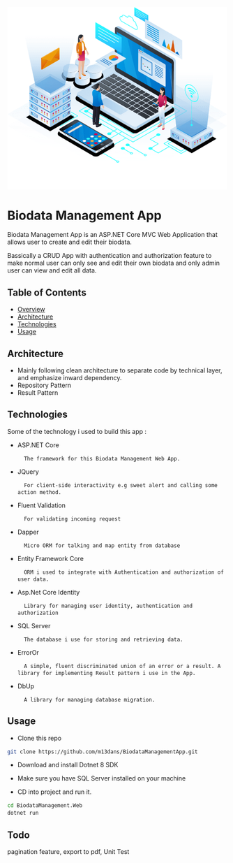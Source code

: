 <img src="./src/BiodataManagement.Web/wwwroot/images/hero-img.png" alt="Banner Image for Biodata Management App" width="1000">

# Biodata Management App

Biodata Management App is an ASP.NET Core MVC Web Application that allows user to create and edit their biodata.

Bassically a CRUD App with authentication and authorization feature to make normal user can only see and edit their own biodata and only admin user can view and edit all data.

## Table of Contents

- [Overview](#Biodata-Management-App)
- [Architecture](#Architecture)
- [Technologies](#Technologies)
- [Usage](#Usage)

## Architecture

- Mainly following clean architecture to separate code by technical layer, and emphasize inward dependency.
- Repository Pattern
- Result Pattern

## Technologies

Some of the technology i used to build this app :

- ASP.NET Core

        The framework for this Biodata Management Web App.

- JQuery

        For client-side interactivity e.g sweet alert and calling some action method.

- Fluent Validation

        For validating incoming request

- Dapper

        Micro ORM for talking and map entity from database

- Entity Framework Core

        ORM i used to integrate with Authentication and authorization of user data.

- Asp.Net Core Identity

        Library for managing user identity, authentication and authorization

- SQL Server

        The database i use for storing and retrieving data.

- ErrorOr

        A simple, fluent discriminated union of an error or a result. A library for implementing Result pattern i use in the App.

- DbUp

        A library for managing database migration.

## Usage

- Clone this repo

```bash
git clone https://github.com/m13dans/BiodataManagementApp.git
```

- Download and install Dotnet 8 SDK
- Make sure you have SQL Server installed on your machine

- CD into project and run it.

```bash
cd BiodataManagement.Web
dotnet run
```

## Todo

pagination feature, export to pdf, Unit Test

